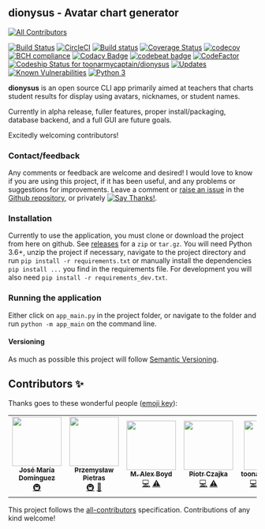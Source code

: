 ## dionysus - Avatar chart generator
<!-- ALL-CONTRIBUTORS-BADGE:START - Do not remove or modify this section -->
[![All Contributors](https://img.shields.io/badge/all_contributors-1-orange.svg?style=flat-square)](#contributors-)
<!-- ALL-CONTRIBUTORS-BADGE:END -->
[![Build Status](https://travis-ci.org/toonarmycaptain/dionysus.svg?branch=master)](https://travis-ci.org/toonarmycaptain/dionysus) 
[![CircleCI](https://circleci.com/gh/toonarmycaptain/dionysus/tree/master.svg?style=svg)](https://circleci.com/gh/toonarmycaptain/dionysus/tree/master) 
[![Build status](https://ci.appveyor.com/api/projects/status/yb33uwd13tkv7l79?svg=true)](https://ci.appveyor.com/project/toonarmycaptain/dionysus) 
[![Coverage Status](https://coveralls.io/repos/github/toonarmycaptain/dionysus/badge.svg)](https://coveralls.io/github/toonarmycaptain/dionysus) 
[![codecov](https://codecov.io/gh/toonarmycaptain/dionysus/branch/master/graph/badge.svg)](https://codecov.io/gh/toonarmycaptain/dionysus)
[![BCH compliance](https://bettercodehub.com/edge/badge/toonarmycaptain/dionysus?branch=master)](https://bettercodehub.com/) 
[![Codacy Badge](https://api.codacy.com/project/badge/Grade/d24e9508258849c2b40760fce3448c6b)](https://www.codacy.com/app/toonarmycaptain/dionysus?utm_source=github.com&amp;utm_medium=referral&amp;utm_content=toonarmycaptain/dionysus&amp;utm_campaign=Badge_Grade) 
[![codebeat badge](https://codebeat.co/badges/c7b02602-ed39-46ff-9513-d06217fdfab4)](https://codebeat.co/projects/github-com-toonarmycaptain-dionysus-master) 
[![CodeFactor](https://www.codefactor.io/repository/github/toonarmycaptain/dionysus/badge/master)](https://www.codefactor.io/repository/github/toonarmycaptain/dionysus/overview/master) 
[![Codeship Status for toonarmycaptain/dionysus](https://app.codeship.com/projects/43b55830-ee0a-0136-e887-0e72079f591a/status?branch=master)](https://app.codeship.com/projects/320107)
[![Updates](https://pyup.io/repos/github/toonarmycaptain/dionysus/shield.svg)](https://pyup.io/repos/github/toonarmycaptain/dionysus/) 
[![Known Vulnerabilities](https://snyk.io/test/github/toonarmycaptain/dionysus/badge.svg?targetFile=requirements.txt)](https://snyk.io/test/github/toonarmycaptain/dionysus?targetFile=requirements.txt) 
[![Python 3](https://pyup.io/repos/github/toonarmycaptain/dionysus/python-3-shield.svg)](https://pyup.io/repos/github/toonarmycaptain/dionysus/) 

**dionysus** is an open source CLI app primarily aimed at teachers that charts student results for display using avatars, nicknames, or student names. 

Currently in alpha release, fuller features, proper install/packaging, database backend, and a full GUI are future goals.

Excitedly welcoming contributors! 

### Contact/feedback
Any comments or feedback are welcome and desired! I would love to know if you are using this project, if it has been useful, and any problems or suggestions for improvements.
Leave a comment or [raise an issue](https://github.com/toonarmycaptain/dionysus/issues/new) in the [Github repository](https://github.com/toonarmycaptain/dionysus), or privately [![Say Thanks!](https://img.shields.io/badge/Say%20Thanks-!-1EAEDB.svg)](https://saythanks.io/to/toonarmycaptain).

### Installation

Currently to use the application, you must clone or download the project from here on github. See [releases](https://github.com/toonarmycaptain/dionysus/releases) for a `zip` or `tar.gz`.
You will need Python 3.6+, unzip the project if necessary, navigate to the project directory and run `pip install -r requirements.txt` or manually install the dependencies `pip install ...` you find in the requirements file.
For development you will also need `pip install -r requirements_dev.txt`.

### Running the application

Either click on `app_main.py` in the project folder, or navigate to the folder and run `python -m app_main` on the command line.

#### Versioning
As much as possible this project will follow [Semantic Versioning](https://semver.org/).
   

## Contributors ✨

Thanks goes to these wonderful people ([emoji key](https://allcontributors.org/docs/en/emoji-key)):

<!-- ALL-CONTRIBUTORS-LIST:START - Do not remove or modify this section -->
<!-- prettier-ignore-start -->
<!-- markdownlint-disable -->
<table>
  <tr>
    <td align="center"><a href="https://github.com/mbarakaja"><img src="https://avatars0.githubusercontent.com/u/7861175?v=4" width="100px;" alt=""/><br /><sub><b>José María Domínguez</b></sub></a><br /><a href="#infra-mbarakaja" title="Infrastructure (Hosting, Build-Tools, etc)">🚇</a></td>
    <td align="center"><a href="https://github.com/destag"><img src="https://avatars2.githubusercontent.com/u/16159069?v=4" width="100px;" alt=""/><br /><sub><b>Przemysław Pietras</b></sub></a><br /><a href="#infra-destag" title="Infrastructure (Hosting, Build-Tools, etc)">🚇</a> <a href="https://github.com/toonarmycaptain/dionysus/commits?author=destag" title="Documentation">📖</a></td>
    <td align="center"><a href="https://github.com/malexanderboyd"><img src="https://avatars2.githubusercontent.com/u/2465264?v=4" width="100px;" alt=""/><br /><sub><b>M. Alex Boyd</b></sub></a><br /><a href="https://github.com/toonarmycaptain/dionysus/commits?author=malexanderboyd" title="Code">💻</a> <a href="https://github.com/toonarmycaptain/dionysus/commits?author=malexanderboyd" title="Tests">⚠️</a></td>
    <td align="center"><a href="https://github.com/Ginkooo"><img src="https://avatars3.githubusercontent.com/u/11911709?v=4" width="100px;" alt=""/><br /><sub><b>Piotr Czajka</b></sub></a><br /><a href="https://github.com/toonarmycaptain/dionysus/commits?author=Ginkooo" title="Code">💻</a> <a href="https://github.com/toonarmycaptain/dionysus/commits?author=Ginkooo" title="Tests">⚠️</a></td>
    <td align="center"><a href="https://github.com/toonarmycaptain"><img src="https://avatars3.githubusercontent.com/u/29956894?v=4" width="100px;" alt=""/><br /><sub><b>toonarmycaptain</b></sub></a><br /><a href="https://github.com/toonarmycaptain/dionysus/commits?author=toonarmycaptain" title="Code">💻</a> <a href="https://github.com/toonarmycaptain/dionysus/commits?author=toonarmycaptain" title="Documentation">📖</a> <a href="#design-toonarmycaptain" title="Design">🎨</a> <a href="#ideas-toonarmycaptain" title="Ideas, Planning, & Feedback">🤔</a> <a href="#maintenance-toonarmycaptain" title="Maintenance">🚧</a></td>
  </tr>
</table>

<!-- markdownlint-enable -->
<!-- prettier-ignore-end -->
<!-- ALL-CONTRIBUTORS-LIST:END -->


This project follows the [all-contributors](https://github.com/all-contributors/all-contributors) specification. Contributions of any kind welcome!
